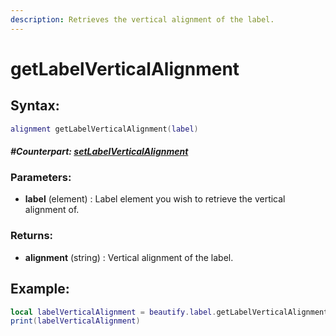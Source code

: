 ```yaml
---
description: Retrieves the vertical alignment of the label.
---
```


# getLabelVerticalAlignment

## **Syntax:**

```lua
alignment getLabelVerticalAlignment(label)
```

#### _**\#Counterpart:**_ [_**setLabelVerticalAlignment**_](setlabelverticalalignment.md)

### **Parameters:**

* **label** \(element\) : Label element you wish to retrieve the vertical alignment of.

### **Returns:**

* **alignment** \(string\) : Vertical alignment of the label.

## **Example:**

```lua
local labelVerticalAlignment = beautify.label.getLabelVerticalAlignment(createdLabel)
print(labelVerticalAlignment)
```

